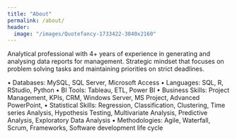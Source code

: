 ```yaml
---
title: "About"
permalink: /about/
header:
  image: "/images/Quotefancy-1733422-3840x2160"
---
```


Analytical professional with 4+ years of experience in generating and analysing data reports for management. Strategic mindset that focuses on problem solving tasks and maintaining priorities on strict deadlines.

• Databases: MySQL, SQL Server, Microsoft Access
• Languages: SQL, R, RStudio, Python
• BI Tools: Tableau, ETL, Power BI
• Business Skills: Project Management, KPIs, CRM, Windows Server, MS Project, Advanced PowerPoint,
• Statistical Skills: Regression, Classification, Clustering, Time series Analysis, Hypothesis Testing, Multivariate Analysis, Predictive Analysis, Exploratory Data Analysis
• Methodologies: Agile, Waterfall, Scrum, Frameworks, Software development life cycle 
